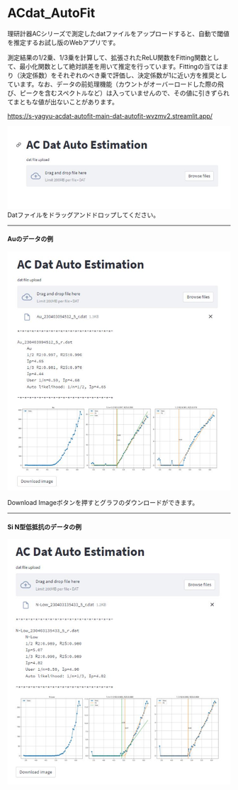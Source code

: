 # ACdat_AutoFit

理研計器ACシリーズで測定したdatファイルをアップロードすると、自動で閾値を推定するお試し版のWebアプリです。

測定結果の1/2乗、1/3乗を計算して、拡張されたReLU関数をFitting関数として、最小化関数として絶対誤差を用いて推定を行っています。Fittingの当てはまり（決定係数）をそれぞれのべき乗で評価し、決定係数が1に近い方を推奨としています。なお、データの前処理機能（カウントがオーバーロードした際の飛び、ピークを含むスペクトルなど）は入っていませんので、その値に引きずられてまともな値が出ないことがあります。



https://s-yagyu-acdat-autofit-main-dat-autofit-wvzmv2.streamlit.app/

![ex00](./figs/ex00.JPG)
Datファイルをドラッグアンドドロップしてください。

----

#### Auのデータの例
![ex01](./figs/ex01.JPG)



Download Imageボタンを押すとグラフのダウンロードができます。

---

#### Si N型低抵抗のデータの例

![ex01](./figs/ex02.JPG)